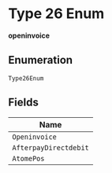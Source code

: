 
# Type 26 Enum

**openinvoice**

## Enumeration

`Type26Enum`

## Fields

| Name |
|  --- |
| `Openinvoice` |
| `AfterpayDirectdebit` |
| `AtomePos` |

